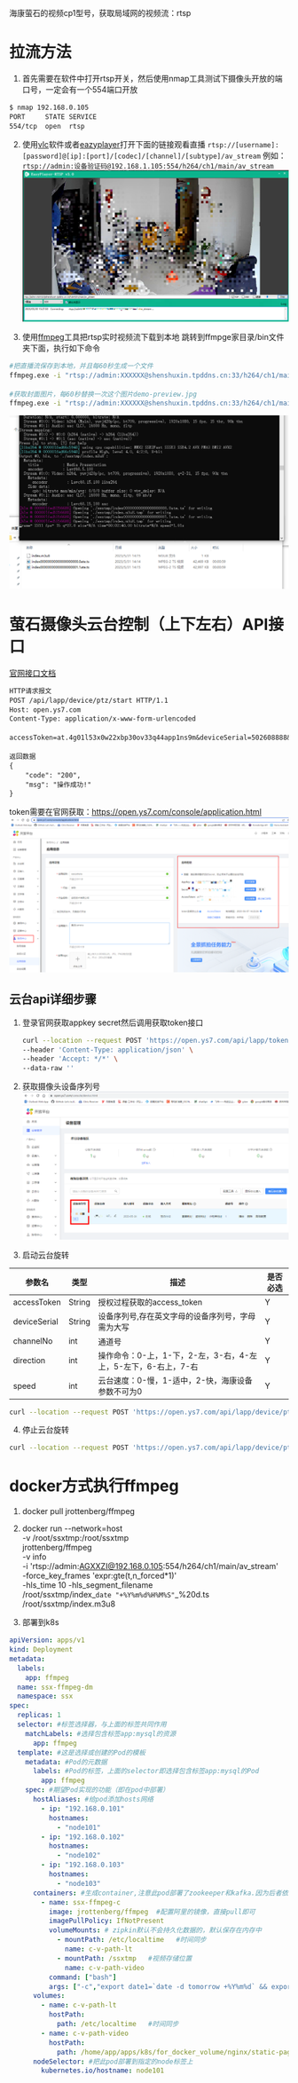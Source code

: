 海康萤石的视频cp1型号，获取局域网的视频流：rtsp
# 拉流方法
1. 首先需要在软件中打开rtsp开关，然后使用nmap工具测试下摄像头开放的端口号，一定会有一个554端口开放
```sh
$ nmap 192.168.0.105
PORT     STATE SERVICE
554/tcp  open  rtsp
```
2. 使用[vlc](https://get.videolan.org/vlc/3.0.18/win32/vlc-3.0.18-win32.exe)软件或者[eazyplayer](https://github.com/tsingsee/EasyPlayer-RTSP-Win/releases)打开下面的链接观看直播
`rtsp://[username]:[password]@[ip]:[port]/[codec]/[channel]/[subtype]/av_stream`
例如：
`rtsp://admin:设备验证码@192.168.1.105:554/h264/ch1/main/av_stream`
![1685431798911](image/ezviz/1685431798911.png)

3. 使用[ffmpeg](https://ffmpeg.org/download.html)工具把rtsp实时视频流下载到本地
跳转到ffmpge家目录/bin文件夹下面，执行如下命令

```sh
#把直播流保存到本地，并且每60秒生成一个文件
ffmpeg.exe -i "rtsp://admin:XXXXXX@shenshuxin.tpddns.cn:33/h264/ch1/main/av_stream" -fflags flush_packets -flags -global_header -force_key_frames "expr:gte(t,n_forced*1)"  -hls_time 60 -hls_segment_filename ./ssxtmp/index%20d.ts ./ssxtmp/index.m3u8

#获取封面图片，每60秒替换一次这个图片demo-preview.jpg
ffmpeg.exe -i "rtsp://admin:XXXXXX@shenshuxin.tpddns.cn:33/h264/ch1/main/av_stream" -y -f image2 -r 1/1 -update 60 demo-preview.jpg
```

![1685513836169](image/ezviz/1685513836169.png)

# 萤石摄像头云台控制（上下左右）API接口
[官网接口文档](https://open.ys7.com/doc/zh/book/index/device_ptz.html)
```txt
HTTP请求报文
POST /api/lapp/device/ptz/start HTTP/1.1
Host: open.ys7.com
Content-Type: application/x-www-form-urlencoded

accessToken=at.4g01l53x0w22xbp30ov33q44app1ns9m&deviceSerial=502608888&channelNo=1&direction=2&speed=1

返回数据
{
    "code": "200",
    "msg": "操作成功!"
}
```
token需要在官网获取：https://open.ys7.com/console/application.html
![1685515261991](image/ezviz/1685515261991.png)

## 云台api详细步骤
1. 登录官网获取appkey secret然后调用获取token接口
    ```sh
    curl --location --request POST 'https://open.ys7.com/api/lapp/token/get?appKey=XXXX&appSecret=XXXXXXX' \
    --header 'Content-Type: application/json' \
    --header 'Accept: */*' \
    --data-raw ''
    ```

2. 获取摄像头设备序列号
![1685515939076](image/ezviz/1685515939076.png)

3. 启动云台旋转

| 参数名 | 类型 | 描述 | 是否必选 |
| --- | --- | --- | --- |
| accessToken | String | 授权过程获取的access_token | Y |
| deviceSerial | String | 设备序列号,存在英文字母的设备序列号，字母需为大写 | Y
| channelNo | int | 通道号 | Y
| direction | int | 操作命令：0-上，1-下，2-左，3-右，4-左上，5-左下，6-右上，7-右 | Y
| speed | int | 云台速度：0-慢，1-适中，2-快，海康设备参数不可为0 | Y
```sh
curl --location --request POST 'https://open.ys7.com/api/lapp/device/ptz/start?accessToken=XXXXX&deviceSerial=BA2294767&channelNo=1&direction=2&speed=1' 
```

4. 停止云台旋转
```sh
curl --location --request POST 'https://open.ys7.com/api/lapp/device/ptz/stop?accessToken=XXXXX&deviceSerial=BA2294767&channelNo=1'
```

# docker方式执行ffmpeg
1. docker pull jrottenberg/ffmpeg
 
2. docker run --network=host  \
 -v /root/ssxtmp:/root/ssxtmp \
  jrottenberg/ffmpeg  \
 -v info  \
 -i 'rtsp://admin:AGXXZI@192.168.0.105:554/h264/ch1/main/av_stream' \
 -force_key_frames 'expr:gte(t,n_forced*1)'  \
 -hls_time 10 -hls_segment_filename \
 /root/ssxtmp/index_`date "+%Y%m%d%H%M%S"`_%20d.ts \
 /root/ssxtmp/index.m3u8

3. 部署到k8s
```yaml
apiVersion: apps/v1
kind: Deployment
metadata:
  labels:
    app: ffmpeg
  name: ssx-ffmpeg-dm
  namespace: ssx
spec:
  replicas: 1
  selector: #标签选择器，与上面的标签共同作用
    matchLabels: #选择包含标签app:mysql的资源
      app: ffmpeg
  template: #这是选择或创建的Pod的模板
    metadata: #Pod的元数据
      labels: #Pod的标签，上面的selector即选择包含标签app:mysql的Pod
        app: ffmpeg
    spec: #期望Pod实现的功能（即在pod中部署）
      hostAliases: #给pod添加hosts网络
        - ip: "192.168.0.101"
          hostnames:
            - "node101"
        - ip: "192.168.0.102"
          hostnames:
            - "node102"
        - ip: "192.168.0.103"
          hostnames:
            - "node103"
      containers: #生成container,注意此pod部署了zookeeper和kafka.因为后者依赖前者。逻辑上来说需要有启动顺序，如果kafka启动报错未连接到zk,但是kebernetes会重启kafka容器
        - name: ssx-ffmpeg-c
          image: jrottenberg/ffmpeg  #配置阿里的镜像，直接pull即可
          imagePullPolicy: IfNotPresent
          volumeMounts: # zipkin默认不会持久化数据的，默认保存在内存中
            - mountPath: /etc/localtime   #时间同步
              name: c-v-path-lt
            - mountPath: /ssxtmp   #视频存储位置
              name: c-v-path-video
          command: ["bash"]
          args: ["-c","export date1=`date -d tomorrow +%Y%m%d` && export date2=`date +%s -d $date1` && export date3=`date +%s` && export dateend=`expr $date2 - $date3` && /usr/local/bin/ffmpeg -v info -t $dateend -i 'rtsp://admin:AGXXZI@192.168.0.105:554/h264/ch1/sub/av_stream' -force_key_frames 'expr:gte(t,n_forced*1)' -hls_time 60 -threads 1 -hls_list_size 0 -hls_segment_filename /ssxtmp/index_`date \"+%Y%m%d%H%M%S\"`_%20d.ts /ssxtmp/index_`date \"+%Y%m%d%H%M%S\"`.m3u8 || exit 1"] # 此配置会覆盖dockerFile的CMD参数,这里ffmpeg参数指定1，还有使用低码率的源视频流，都是为了降低cpu的转码率。目前大概在15%，如果使用默认的配置是200%   高清视频地址rtsp://admin:AGXXZI@192.168.0.105:554/h264/ch1/main/av_stream
      volumes:
        - name: c-v-path-lt
          hostPath:
            path: /etc/localtime   #时间同步
        - name: c-v-path-video
          hostPath:
            path: /home/app/apps/k8s/for_docker_volume/nginx/static-pages/nas/ffmpeg/current_video
      nodeSelector: #把此pod部署到指定的node标签上
        kubernetes.io/hostname: node101
```







